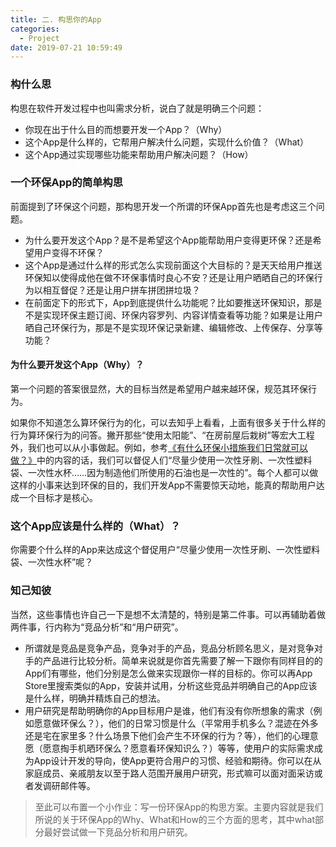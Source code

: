 ```yaml
---
title: 二. 构思你的App
categories:
  - Project
date: 2019-07-21 10:59:49
---
```


### 构什么思


构思在软件开发过程中也叫需求分析，说白了就是明确三个问题：

- 你现在出于什么目的而想要开发一个App？（Why）
- 这个App是什么样的，它帮用户解决什么问题，实现什么价值？（What）
- 这个App通过实现哪些功能来帮助用户解决问题？（How）

### 一个环保App的简单构思

前面提到了环保这个问题，那构思开发一个所谓的环保App首先也是考虑这三个问题。

- 为什么要开发这个App？是不是希望这个App能帮助用户变得更环保？还是希望用户变得不环保？
- 这个App是通过什么样的形式怎么实现前面这个大目标的？是天天给用户推送环保知以使得成他在做不环保事情时良心不安？还是让用户晒晒自己的环保行为以相互督促？还是让用户拼车拼团拼垃圾？
- 在前面定下的形式下，App到底提供什么功能呢？比如要推送环保知识，那是不是实现环保主题订阅、环保内容罗列、内容详情查看等功能？如果是让用户晒自己环保行为，那是不是实现环保记录新建、编辑修改、上传保存、分享等功能？

#### 为什么要开发这个App（Why）？

第一个问题的答案很显然，大的目标当然是希望用户越来越环保，规范其环保行为。

如果你不知道怎么算环保行为的化，可以去知乎上看看，上面有很多关于什么样的行为算环保行为的问答。撇开那些“使用太阳能”、“在房前屋后栽树”等宏大工程外，我们也可以从小事做起。例如，参考[《有什么环保小措施我们日常就可以做？》](https://www.zhihu.com/question/45764422)中的内容的话，我们可以督促人们“尽量少使用一次性牙刷、一次性塑料袋、一次性水杯……因为制造他们所使用的石油也是一次性的”。每个人都可以做这样的小事来达到环保的目的，我们开发App不需要惊天动地，能真的帮助用户达成一个目标才是核心。

### 这个App应该是什么样的（What）？

你需要个什么样的App来达成这个督促用户“尽量少使用一次性牙刷、一次性塑料袋、一次性水杯”呢？

### 知己知彼

当然，这些事情也许自己一下是想不太清楚的，特别是第二件事。可以再辅助着做两件事，行内称为“竞品分析”和“用户研究”。

- 所谓就是竞品是竞争产品，竞争对手的产品，竞品分析顾名思义，是对竞争对手的产品进行比较分析。简单来说就是你首先需要了解一下跟你有同样目的的App们有哪些，他们分别是怎么做来实现跟你一样的目标的。你可以再App Store里搜索类似的App，安装并试用，分析这些竞品并明确自己的App应该是什么样，明确并精炼自己的想法。
- 用户研究是帮助明确你的App目标用户是谁，他们有没有你所想象的需求（例如愿意做环保么？），他们的日常习惯是什么（平常用手机多么？混迹在外多还是宅在家里多？什么场景下他们会产生不环保的行为？等），他们的心理意愿（愿意掏手机晒环保么？愿意看环保知识么？）等等，使用户的实际需求成为App设计开发的导向，使App更符合用户的习惯、经验和期待。你可以在从家庭成员、亲戚朋友以至于路人范围开展用户研究，形式嘛可以面对面采访或者发调研邮件等。


> 至此可以布置一个小作业：写一份环保App的构思方案。主要内容就是我们所说的关于环保App的Why、What和How的三个方面的思考，其中what部分最好尝试做一下竞品分析和用户研究。